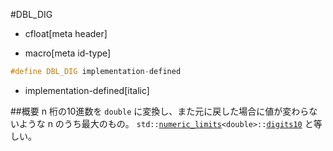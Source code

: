 #DBL_DIG
* cfloat[meta header]

* macro[meta id-type]
```cpp
#define DBL_DIG implementation-defined
```
* implementation-defined[italic]

##概要
n 桁の10進数を `double` に変換し、また元に戻した場合に値が変わらないような n のうち最大のもの。
`std::`[`numeric_limits`](/reference/limits/numeric_limits.md)`<double>::`[`digits10`](/reference/limits/numeric_limits/digits10.md) と等しい。

